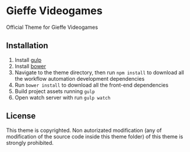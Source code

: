 # Gieffe Videogames

Official Theme for Gieffe Videogames

## Installation

1. Install [gulp](http://gulpjs.com)
2. Install [bower](https://bower.io/)
3. Navigate to the theme directory, then run `npm install` to download all the workflow automation development dependencies
4. Run `bower install` to download all the front-end dependencies
5. Build project assets running `gulp`
6. Open watch server with run `gulp watch`

## License

This theme is copyrighted. Non autorizated modification (any of modification of the source code inside this theme folder) of this theme is strongly prohibited.

